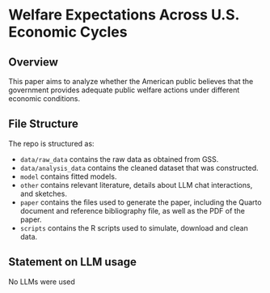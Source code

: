 # Welfare Expectations Across U.S. Economic Cycles

## Overview

This paper aims to analyze whether the American public believes that the government provides adequate public welfare actions under different economic conditions.


## File Structure

The repo is structured as:

-   `data/raw_data` contains the raw data as obtained from GSS.
-   `data/analysis_data` contains the cleaned dataset that was constructed.
-   `model` contains fitted models. 
-   `other` contains relevant literature, details about LLM chat interactions, and sketches.
-   `paper` contains the files used to generate the paper, including the Quarto document and reference bibliography file, as well as the PDF of the paper. 
-   `scripts` contains the R scripts used to simulate, download and clean data.


## Statement on LLM usage

No LLMs were used
